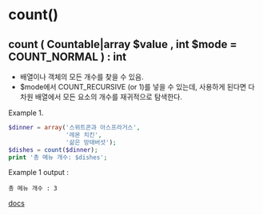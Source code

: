 # count()
## count ( Countable|array $value , int $mode = COUNT_NORMAL ) : int

- 배열이나 객체의 모든 개수를 찾을 수 있음.
- $mode에서 COUNT_RECURSIVE (or 1)를 넣을 수 있는데, 사용하게 된다면 다차원 배열에서 모든 요소의 개수를 재귀적으로 탐색한다.

Example 1.
```php
$dinner = array('스위트콘과 아스프라거스',
                '레몬 치킨',
                '삶은 망태버섯');
$dishes = count($dinner);
print '총 메뉴 개수: $dishes';
```
Example 1 output : 
```
총 메뉴 개수 : 3
```

[docs](https://www.php.net/manual/en/function.count)